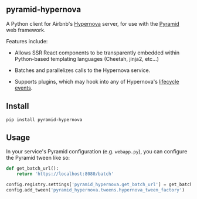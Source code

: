 pyramid-hypernova
--------------

A Python client for Airbnb's [Hypernova](//github.com/airbnb/hypernova) server, for use with the [Pyramid](http://docs.pylonsproject.org/en/latest/docs/pyramid.html) web framework.

Features include:

* Allows SSR React components to be transparently embedded within Python-based templating languages (Cheetah, jinja2, etc...)

* Batches and parallelizes calls to the Hypernova service.

* Supports plugins, which may hook into any of Hypernova's [lifecycle events](https://github.com/airbnb/hypernova/blob/master/docs/client-spec.md#plugin-lifecycle-api).

Install
-------

```
pip install pyramid-hypernova
```

Usage
-----

In your service's Pyramid configuration (e.g. `webapp.py`), you can configure the Pyramid tween like so:

```python
def get_batch_url():
    return 'https://localhost:8080/batch'

config.registry.settings['pyramid_hypernova.get_batch_url'] = get_batch_url
config.add_tween('pyramid_hypernova.tweens.hypernova_tween_factory')
```

